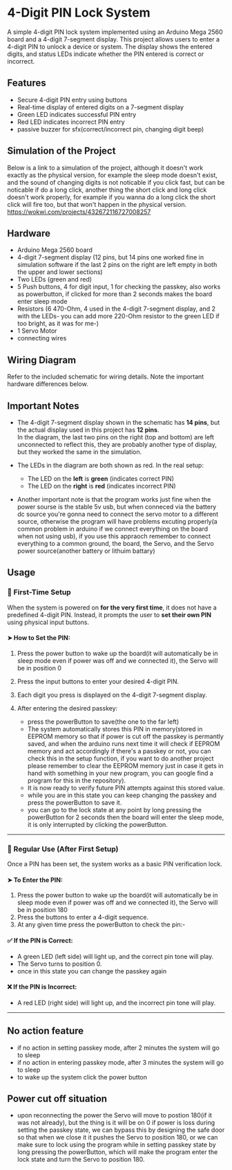 # 4-Digit PIN Lock System

A simple 4-digit PIN lock system implemented using an Arduino Mega 2560 board and a 4-digit 7-segment display. This project allows users to enter a 4-digit PIN to unlock a device or system. The display shows the entered digits, and status LEDs indicate whether the PIN entered is correct or incorrect.

## Features

- Secure 4-digit PIN entry using buttons
- Real-time display of entered digits on a 7-segment display
- Green LED indicates successful PIN entry
- Red LED indicates incorrect PIN entry
- passive buzzer for sfx(correct/incorrect pin, changing digit beep)

## Simulation of the Project

Below is a link to a simulation of the project, although it doesn't work exactly as the physical version, for example the sleep mode doesn't exist, and the sound of changing digits is not noticable if you click fast, but can be noticable if do a long click, another thing the short click and long click doesn't work properly, for example if you wanna do a long click the short click will fire too, but that won't happen in the physical version.
https://wokwi.com/projects/432672116727008257

## Hardware

- Arduino Mega 2560 board
- 4-digit 7-segment display (12 pins, but 14 pins one worked fine in simulation software if the last 2 pins on the right are left empty in both the upper and lower sections)
- Two LEDs (green and red)
- 5 Push buttons, 4 for digit input, 1 for checking the passkey, also works as powerbutton, if clicked for more than 2 seconds makes the board enter sleep mode
- Resistors (6 470-Ohm, 4 used in the 4-digit 7-segment display, and 2 with the LEDs- you can add more 220-Ohm resistor to the green LED if too bright, as it was for me-)
- 1 Servo Motor
- connecting wires

## Wiring Diagram

Refer to the included schematic for wiring details. Note the important hardware differences below.

## Important Notes

- The 4-digit 7-segment display shown in the schematic has **14 pins**, but the actual display used in this project has **12 pins**.  
  In the diagram, the last two pins on the right (top and bottom) are left unconnected to reflect this, they are probably another type of display, but they worked the same in the simulation.

- The LEDs in the diagram are both shown as red. In the real setup:  
  - The LED on the **left** is **green** (indicates correct PIN)  
  - The LED on the **right** is **red** (indicates incorrect PIN)

- Another important note is that the program works just fine when the power sourse is the stable 5v usb, but when conneced via the battery dc source you're gonna need to connect the servo motor to a different
  source, otherwise the program will have problems excuting properly(a common problem in arduino if we connect everything on the board when not using usb), if you use this appraoch remember to connect everything
  to a common ground, the board, the Servo, and the Servo power source(another battery or lithuim battary)
  

## Usage

### 🔧 First-Time Setup

When the system is powered on **for the very first time**, it does not have a predefined 4-digit PIN. Instead, it prompts the user to **set their own PIN** using physical input buttons.

#### ➤ How to Set the PIN:
1. Press the power button to wake up the board(it will automatically be in sleep mode even if power was off and we connected it), the Servo will be in position 0
1. Press the input buttons to enter your desired 4-digit PIN.
2. Each digit you press is displayed on the 4-digit 7-segment display.
3. After entering the desired passkey:
   
   - press the powerButton to save(the one to the far left)
   - The system automatically stores this PIN in memory(stored in EEPROM memory so that if power is cut off the passkey is permantly saved, and when the arduino runs next time it will check if EEPROM memory
     and act accordingly if there's a passkey or not, you can check this in the setup function, if you want to do another project please remember to clear the EEPROM memory just in case it gets in hand with
     something in your new program, you can google find a program for this in the repository).
   - It is now ready to verify future PIN attempts against this stored value.
   - while you are in this state you can keep changing the passkey and press the powerButton to save it.
   - you can go to the lock state at any point by long pressing the powerButton for 2 seconds then the board will enter the sleep mode, it is only interrupted by clicking the powerButton.


---

### 🔁 Regular Use (After First Setup)

Once a PIN has been set, the system works as a basic PIN verification lock.

#### ➤ To Enter the PIN:
1. Press the power button to wake up the board(it will automatically be in sleep mode even if power was off and we connected it), the Servo will be in position 180
2. Press the buttons to enter a 4-digit sequence.
3. At any given time press the powerButton to check the pin:-

#### ✅ If the PIN is Correct:
- A green LED (left side) will light up, and the correct pin tone will play.
- The Servo turns to position 0.
- once in this state you can change the passkey again

#### ❌ If the PIN is Incorrect:
- A red LED (right side) will light up, and the incorrect pin tone will play.

---

## No action feature
- if no action in setting passkey mode, after 2 minutes the system will go to sleep
- if no action in entering passkey mode, after 3 minutes the system will go to sleep
- to wake up the system click the power button

## Power cut off situation
- upon reconnecting the power the Servo will move to postion 180(if it was not already), but the thing is it will be on 0 if power is loss during setting the passkey state, we can bypass this by designing the safe door so that when we close it it pushes the Servo to position 180, or we can make sure to lock using the program while in setting passkey state by long pressing the powerButton, which will make the program enter the lock state and turn the Servo to position 180.





